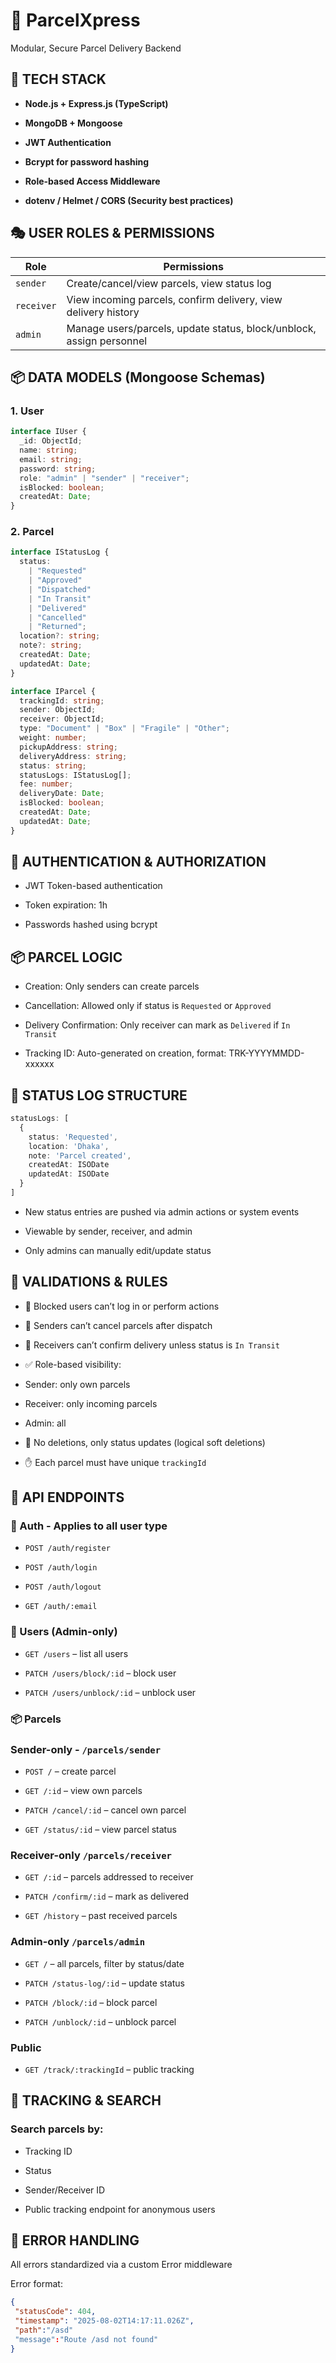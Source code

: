 # 📌 ParcelXpress

Modular, Secure Parcel Delivery Backend

## 🔧 TECH STACK

- **Node.js + Express.js (TypeScript)**

- **MongoDB + Mongoose**

- **JWT Authentication**

- **Bcrypt for password hashing**

- **Role-based Access Middleware**

- **dotenv / Helmet / CORS (Security best practices)**

## 🎭 USER ROLES & PERMISSIONS

| Role       | Permissions                                                          |
| ---------- | -------------------------------------------------------------------- |
| `sender`   | Create/cancel/view parcels, view status log                          |
| `receiver` | View incoming parcels, confirm delivery, view delivery history       |
| `admin`    | Manage users/parcels, update status, block/unblock, assign personnel |

## 📦 DATA MODELS (Mongoose Schemas)

### 1. User

```typescript
interface IUser {
  _id: ObjectId;
  name: string;
  email: string;
  password: string;
  role: "admin" | "sender" | "receiver";
  isBlocked: boolean;
  createdAt: Date;
}
```

### 2. Parcel

```typescript
interface IStatusLog {
  status:
    | "Requested"
    | "Approved"
    | "Dispatched"
    | "In Transit"
    | "Delivered"
    | "Cancelled"
    | "Returned";
  location?: string;
  note?: string;
  createdAt: Date;
  updatedAt: Date;
}

interface IParcel {
  trackingId: string;
  sender: ObjectId;
  receiver: ObjectId;
  type: "Document" | "Box" | "Fragile" | "Other";
  weight: number;
  pickupAddress: string;
  deliveryAddress: string;
  status: string;
  statusLogs: IStatusLog[];
  fee: number;
  deliveryDate: Date;
  isBlocked: boolean;
  createdAt: Date;
  updatedAt: Date;
}
```

## 🔐 AUTHENTICATION & AUTHORIZATION

- JWT Token-based authentication

- Token expiration: 1h

- Passwords hashed using bcrypt

## 📦 PARCEL LOGIC

- Creation: Only senders can create parcels

- Cancellation: Allowed only if status is `Requested` or `Approved`

- Delivery Confirmation: Only receiver can mark as `Delivered` if `In Transit`

- Tracking ID: Auto-generated on creation, format: TRK-YYYYMMDD-xxxxxx

## 🔁 STATUS LOG STRUCTURE

```typescript
statusLogs: [
  {
    status: 'Requested',
    location: 'Dhaka',
    note: 'Parcel created',
    createdAt: ISODate
    updatedAt: ISODate
  }
]

```

- New status entries are pushed via admin actions or system events

- Viewable by sender, receiver, and admin

- Only admins can manually edit/update status

## 🧱 VALIDATIONS & RULES

- 🚫 Blocked users can’t log in or perform actions

- 🚫 Senders can’t cancel parcels after dispatch

- 🚫 Receivers can’t confirm delivery unless status is `In Transit`

- ✅ Role-based visibility:

- Sender: only own parcels

- Receiver: only incoming parcels

- Admin: all

- 🚫 No deletions, only status updates (logical soft deletions)

- ✋ Each parcel must have unique `trackingId`

## 🔗 API ENDPOINTS

### 🔐 Auth - Applies to all user type

- `POST /auth/register`

- `POST /auth/login`

- `POST /auth/logout`

- `GET /auth/:email`

### 👤 Users (Admin-only)

- `GET /users` – list all users

- `PATCH /users/block/:id` – block user

- `PATCH /users/unblock/:id` – unblock user

### 📦 Parcels

### Sender-only - `/parcels/sender`

- `POST /` – create parcel

- `GET /:id` – view own parcels

- `PATCH /cancel/:id` – cancel own parcel

- `GET /status/:id` – view parcel status

### Receiver-only `/parcels/receiver`


- `GET /:id` – parcels addressed to receiver

- `PATCH /confirm/:id` – mark as delivered

- `GET /history` – past received parcels

### Admin-only `/parcels/admin`

- `GET /` – all parcels, filter by status/date

- `PATCH /status-log/:id` – update status

- `PATCH /block/:id` – block parcel

- `PATCH /unblock/:id` – unblock parcel

### Public

- `GET /track/:trackingId` – public tracking

## 🔁 TRACKING & SEARCH

### Search parcels by:

- Tracking ID

- Status

- Sender/Receiver ID

- Public tracking endpoint for anonymous users

## 🧨 ERROR HANDLING

All errors standardized via a custom Error middleware

Error format:

```json
{
 "statusCode": 404,
 "timestamp": "2025-08-02T14:17:11.026Z",
 "path":"/asd"
 "message":"Route /asd not found"
}

```
